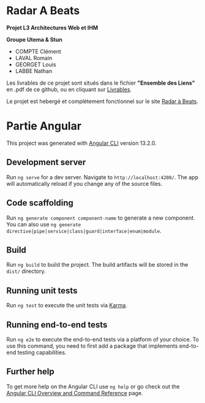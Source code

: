 # Radar A Beats

**Projet L3 Architectures Web et IHM**

**Groupe Utema & Stun**

- COMPTE Clément
- LAVAL Romain
- GEORGET Louis
- LABBE Nathan

Les livrables de ce projet sont situés dans le fichier **"Ensemble des Liens"** en .pdf de ce github, ou en cliquant sur [Livrables](https://github.com/ClemStun/RadarABeats/blob/master/Ensemble_des_Liens.pdf).

Le projet est hebergé et complétement fonctionnel sur le site [Radar à Beats](https://romainlavaldev.github.io/).

# Partie Angular

This project was generated with [Angular CLI](https://github.com/angular/angular-cli) version 13.2.0.

## Development server

Run `ng serve` for a dev server. Navigate to `http://localhost:4200/`. The app will automatically reload if you change any of the source files.

## Code scaffolding

Run `ng generate component component-name` to generate a new component. You can also use `ng generate directive|pipe|service|class|guard|interface|enum|module`.

## Build

Run `ng build` to build the project. The build artifacts will be stored in the `dist/` directory.

## Running unit tests

Run `ng test` to execute the unit tests via [Karma](https://karma-runner.github.io).

## Running end-to-end tests

Run `ng e2e` to execute the end-to-end tests via a platform of your choice. To use this command, you need to first add a package that implements end-to-end testing capabilities.

## Further help

To get more help on the Angular CLI use `ng help` or go check out the [Angular CLI Overview and Command Reference](https://angular.io/cli) page.
